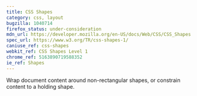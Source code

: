 ```yaml
---
title: CSS Shapes
category: css, layout
bugzilla: 1040714
firefox_status: under-consideration
mdn_url: https://developer.mozilla.org/en-US/docs/Web/CSS/CSS_Shapes
spec_url: https://www.w3.org/TR/css-shapes-1/
caniuse_ref: css-shapes
webkit_ref: CSS Shapes Level 1
chrome_ref: 5163890719588352
ie_ref: Shapes
---
```


Wrap document content around non-rectangular shapes, or constrain content to a holding shape.
